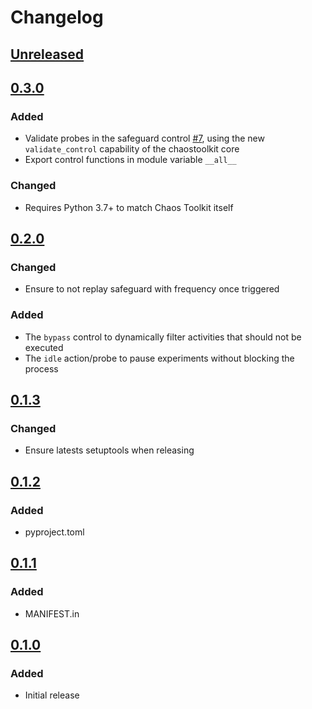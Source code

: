 # Changelog

## [Unreleased][]

[Unreleased]: https://github.com/chaostoolkit/chaostoolkit-addons/compare/0.3.0...HEAD

## [0.3.0][]

[0.3.0]: https://github.com/chaostoolkit/chaostoolkit-addons/compare/0.2.0...0.3.0

### Added

- Validate probes in the safeguard control [#7][7], using the new
  `validate_control` capability of the chaostoolkit core
- Export control functions in module variable `__all__`

[7]: https://github.com/chaostoolkit/chaostoolkit-addons/issues/7

### Changed

- Requires Python 3.7+ to match Chaos Toolkit itself

## [0.2.0][]

[0.2.0]: https://github.com/chaostoolkit/chaostoolkit-addons/compare/0.1.3...0.2.0

### Changed

- Ensure to not replay safeguard with frequency once triggered

### Added

-  The `bypass` control to dynamically filter activities that should not be
   executed
-  The `idle` action/probe to pause experiments without blocking the process

## [0.1.3][]

[0.1.3]: https://github.com/chaostoolkit/chaostoolkit-addons/compare/0.1.2...0.1.3

### Changed

-   Ensure latests setuptools when releasing

## [0.1.2][]

[0.1.2]: https://github.com/chaostoolkit/chaostoolkit-addons/compare/0.1.1...0.1.2

### Added

-   pyproject.toml

## [0.1.1][]

[0.1.1]: https://github.com/chaostoolkit/chaostoolkit-addons/compare/0.1.0...0.1.1

### Added

-   MANIFEST.in

## [0.1.0][]

[0.1.0]: https://github.com/chaostoolkit/chaostoolkit-addons/tree/0.1.0

### Added

-   Initial release